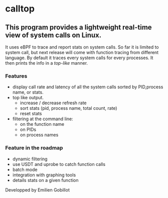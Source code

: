 # calltop
## This program provides a lightweight real-time view of system calls on Linux.

It uses eBPF to trace and report stats on system calls. So far it is limited to system call, but next release will come with function tracing from different language. By default it traces every system calls for every processes. It then prints the info in a *top-like* manner.

### Features
 - display call rate and latency of all the system calls sorted by PID,process name, or stats.
 - top like output.
    - increase / decrease refresh rate
    - sort stats (pid, process name, total count, rate)
    - reset stats
 - filtering at the command line: 
    - on the function name
    - on PIDs
    - on process names
 
### Feature in the roadmap
 - dynamic filtering
 - use USDT and uprobe to catch function calls
 - batch mode
 - integration with graphing tools
 - details stats on a given function

Developped by Emilien Gobillot
